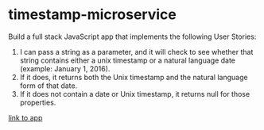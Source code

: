 # timestamp-microservice
Build a full stack JavaScript app that implements the following User Stories:
1. I can pass a string as a parameter, and it will check to see whether that string contains either a unix timestamp or a natural language date (example: January 1, 2016).
2. If it does, it returns both the Unix timestamp and the natural language form of that date.
3. If it does not contain a date or Unix timestamp, it returns null for those properties.


[link to app](https://fhirt-timestamp-microservice.herokuapp.com/)
